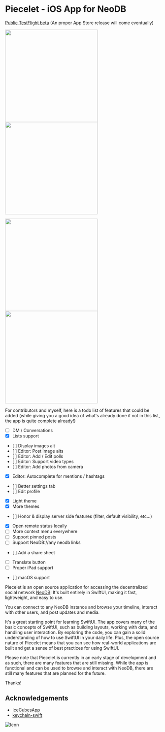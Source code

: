 # Piecelet - iOS App for NeoDB

[Public TestFlight beta](https://testflight.apple.com/join/apxemRpF) (An proper App Store release will come eventually)

<p float="left">
    <img src="Images/LoginView.png" width="300" />
    <img src="Images/TimelinesView.png" width="300" />
</p>
<p float="left">
    <img src="Images/LibraryView.png" width="300" />
    <img src="Images/ItemView.png" width="300" />
</p>

For contributors and myself, here is a todo list of features that could be added (while giving you a good idea of what's already done if not in this list, the app is quite complete already!)

- [ ] DM / Conversations
- [X] Lists support
- [ ] Display images alt
- [ ] Editor: Post image alts
- [ ] Editor: Add / Edit polls
- [ ] Editor: Support video types
- [ ] Editor: Add photos from camera
- [X] Editor: Autocomplete for mentions / hashtags
- [ ] Better settings tab
- [ ] Edit profile
- [X] Light theme
- [X] More themes
- [ ] Honor & display server side features (filter, default visibility, etc...)
- [X] Open remote status locally
- [ ] More context menu everywhere
- [ ] Support pinned posts
- [ ] Support NeoDB://any neodb links
- [ ] Add a share sheet
- [ ] Translate button
- [ ] Proper iPad support
- [ ] macOS support


Piecelet is an open source application for accessing the decentralized social network [NeoDB](https://neodb.net/)! It's built entirely in SwiftUI, making it fast, lightweight, and easy to use.

You can connect to any NeoDB instance and browse your timeline, interact with other users, and post updates and media.

It's a great starting point for learning SwiftUI. The app covers many of the basic concepts of SwiftUI, such as building layouts, working with data, and handling user interaction. By exploring the code, you can gain a solid understanding of how to use SwiftUI in your daily life. Plus, the open source nature of Piecelet means that you can see how real-world applications are built and get a sense of best practices for using SwiftUI.

Please note that Piecelet is currently in an early stage of development and as such, there are many features that are still missing. While the app is functional and can be used to browse and interact with NeoDB, there are still many features that are planned for the future.

Thanks!

## Acknowledgements
- [IceCubesApp](https://github.com/Dimillian/IceCubesApp)
- [keychain-swift](https://github.com/evgenyneu/keychain-swift)

![Icon](NeoDB/NeoDB/Assets.xcassets/AppIcon.appiconset/1024x1024%20copy%202%401x.png)
